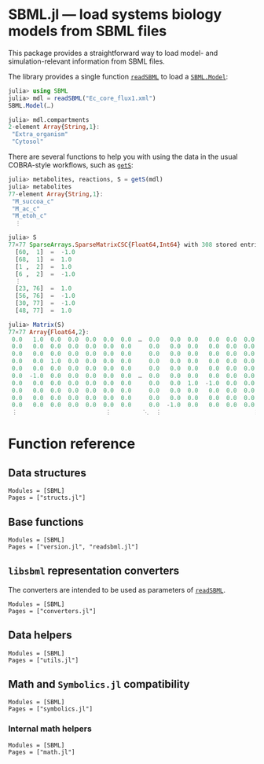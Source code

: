 
# SBML.jl — load systems biology models from SBML files

This package provides a straightforward way to load model- and
simulation-relevant information from SBML files.

The library provides a single function [`readSBML`](@ref) to load a
[`SBML.Model`](@ref):

```julia
julia> using SBML
julia> mdl = readSBML("Ec_core_flux1.xml")
SBML.Model(…)

julia> mdl.compartments
2-element Array{String,1}:
 "Extra_organism"
 "Cytosol"
```

There are several functions to help you with using the data in the usual
COBRA-style workflows, such as [`getS`](@ref):

```julia
julia> metabolites, reactions, S = getS(mdl)
julia> metabolites
77-element Array{String,1}:
 "M_succoa_c"
 "M_ac_c"
 "M_etoh_c"
  ⋮

julia> S
77×77 SparseArrays.SparseMatrixCSC{Float64,Int64} with 308 stored entries:
  [60,  1]  =  -1.0
  [68,  1]  =  1.0
  [1 ,  2]  =  1.0
  [6 ,  2]  =  -1.0
  ⋮
  [23, 76]  =  1.0
  [56, 76]  =  -1.0
  [30, 77]  =  -1.0
  [48, 77]  =  1.0

julia> Matrix(S)
77×77 Array{Float64,2}:
 0.0   1.0  0.0  0.0  0.0  0.0  0.0  …  0.0   0.0  0.0   0.0  0.0  0.0  0.0
 0.0   0.0  0.0  0.0  0.0  0.0  0.0     0.0   0.0  0.0   0.0  0.0  0.0  0.0
 0.0   0.0  0.0  0.0  0.0  0.0  0.0     0.0   0.0  0.0   0.0  0.0  0.0  0.0
 0.0   0.0  1.0  0.0  0.0  0.0  0.0     0.0   0.0  0.0   0.0  0.0  0.0  0.0
 0.0   0.0  0.0  0.0  0.0  0.0  0.0     0.0   0.0  0.0   0.0  0.0  0.0  0.0
 0.0  -1.0  0.0  0.0  0.0  0.0  0.0  …  0.0   0.0  0.0   0.0  0.0  0.0  0.0
 0.0   0.0  0.0  0.0  0.0  0.0  0.0     0.0   0.0  1.0  -1.0  0.0  0.0  0.0
 0.0   0.0  0.0  0.0  0.0  0.0  0.0     0.0   0.0  0.0   0.0  0.0  0.0  0.0
 0.0   0.0  0.0  0.0  0.0  0.0  0.0     0.0   0.0  0.0   0.0  0.0  0.0  0.0
 0.0   0.0  0.0  0.0  0.0  0.0  0.0     0.0  -1.0  0.0   0.0  0.0  0.0  0.0
 ⋮                         ⋮         ⋱  ⋮                          ⋮    
```

# Function reference

## Data structures

```@autodocs
Modules = [SBML]
Pages = ["structs.jl"]
```

## Base functions

```@autodocs
Modules = [SBML]
Pages = ["version.jl", "readsbml.jl"]
```

## `libsbml` representation converters

The converters are intended to be used as parameters of [`readSBML`](@ref).

```@autodocs
Modules = [SBML]
Pages = ["converters.jl"]
```

## Data helpers

```@autodocs
Modules = [SBML]
Pages = ["utils.jl"]
```

## Math and `Symbolics.jl` compatibility

```@autodocs
Modules = [SBML]
Pages = ["symbolics.jl"]
```

### Internal math helpers

```@autodocs
Modules = [SBML]
Pages = ["math.jl"]
```

